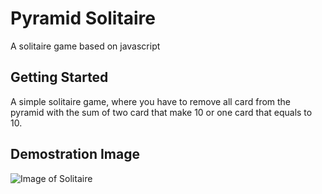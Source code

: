 # Pyramid Solitaire

A solitaire game based on javascript

## Getting Started

A simple solitaire game, where you have to remove all card from the pyramid with the sum of two card that make 10 or one card that equals to 10.

## Demostration Image

![Image of Solitaire](https://i.ibb.co/NrmpLVP/solitaire-screen.png)
